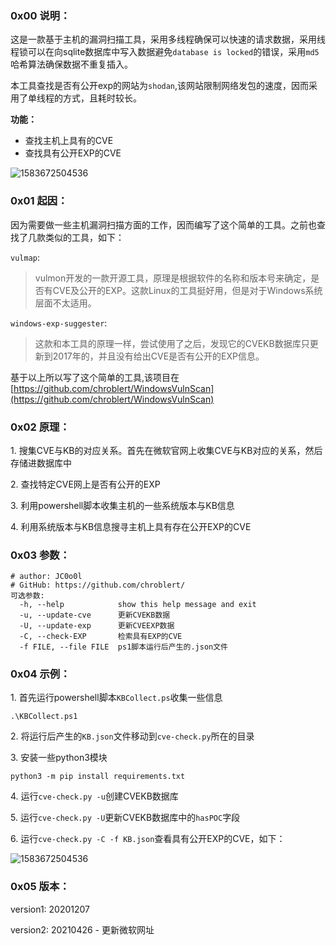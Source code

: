 

### 0x00 说明：

这是一款基于主机的漏洞扫描工具，采用多线程确保可以快速的请求数据，采用线程锁可以在向sqlite数据库中写入数据避免`database is locked`的错误，采用`md5`哈希算法确保数据不重复插入。

本工具查找是否有公开exp的网站为`shodan`,该网站限制网络发包的速度，因而采用了单线程的方式，且耗时较长。

**功能：**

- 查找主机上具有的CVE
- 查找具有公开EXP的CVE

![1583672504536](README/1583672504536.png)

### 0x01 起因：

因为需要做一些主机漏洞扫描方面的工作，因而编写了这个简单的工具。之前也查找了几款类似的工具，如下：

`vulmap`:

> vulmon开发的一款开源工具，原理是根据软件的名称和版本号来确定，是否有CVE及公开的EXP。这款Linux的工具挺好用，但是对于Windows系统层面不太适用。

`windows-exp-suggester`:

> 这款和本工具的原理一样，尝试使用了之后，发现它的CVEKB数据库只更新到2017年的，并且没有给出CVE是否有公开的EXP信息。

基于以上所以写了这个简单的工具,该项目在[https://github.com/chroblert/WindowsVulnScan](https://github.com/chroblert/WindowsVulnScan)

### 0x02 原理：

1\. 搜集CVE与KB的对应关系。首先在微软官网上收集CVE与KB对应的关系，然后存储进数据库中

2\. 查找特定CVE网上是否有公开的EXP

3\. 利用powershell脚本收集主机的一些系统版本与KB信息

4\. 利用系统版本与KB信息搜寻主机上具有存在公开EXP的CVE

### 0x03 参数：

```shell
# author: JC0o0l
# GitHub: https://github.com/chroblert/
可选参数:
  -h, --help            show this help message and exit
  -u, --update-cve      更新CVEKB数据
  -U, --update-exp      更新CVEEXP数据
  -C, --check-EXP       检索具有EXP的CVE
  -f FILE, --file FILE  ps1脚本运行后产生的.json文件
```

### 0x04 示例：

1\. 首先运行powershell脚本`KBCollect.ps`收集一些信息

```shell
.\KBCollect.ps1
```

2\. 将运行后产生的`KB.json`文件移动到`cve-check.py`所在的目录

3\. 安装一些python3模块

```shell
python3 -m pip install requirements.txt
```

4\. 运行`cve-check.py -u`创建CVEKB数据库

5\. 运行`cve-check.py -U`更新CVEKB数据库中的`hasPOC`字段

6\. 运行`cve-check.py -C -f KB.json`查看具有公开EXP的CVE，如下：

![1583672504536](README/1583672504536.png)

### 0x05 版本：

version1: 20201207

version2: 20210426
    - 更新微软网址